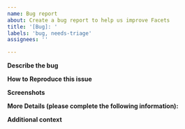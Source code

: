 ```yaml
---
name: Bug report
about: Create a bug report to help us improve Facets
title: '[Bug]: '
labels: 'bug, needs-triage'
assignees: ''

---
```


<!--
Note: Please search to see if an issue already exists for the bug you encountered.
-->

**Describe the bug**
<!-- A clear and concise description of what the bug is. -->

**How to Reproduce this issue**
<!-- Add the detailed steps to reproduce the behavior.

**Expected behavior**
<!-- A clear and concise description of what you expected to happen. -->

**Screenshots**
<!--  If applicable, add screenshots to help explain your problem. -->

**More Details (please complete the following information):**
<!--  - OS: [e.g. iOS]
 - Browser [e.g. chrome, safari]
 - Version [e.g. 22] -->

**Additional context**
<!-- Add any other context about the problem here. -->
